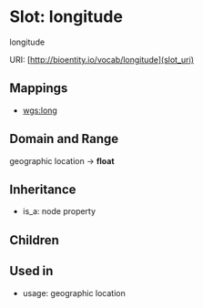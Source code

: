# Slot: longitude


longitude

URI: [http://bioentity.io/vocab/longitude](slot_uri)
## Mappings

 * [wgs:long](http://purl.obolibrary.org/obo/wgs_long)
## Domain and Range

geographic location -> **float**
## Inheritance

 *  is_a: node property
## Children

## Used in

 *  usage: geographic location

